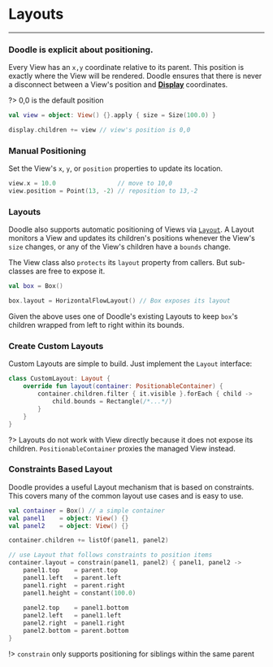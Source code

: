# Layouts
---------

### Doodle is explicit about positioning.

Every View has an `x,y` coordinate relative to its parent. This position is exactly where the View will
be rendered. Doodle ensures that there is never a disconnect between a View's position and
[**Display**](display.md?id=the-display-is-an-apps-root-container) coordinates.

?> 0,0 is the default position

```kotlin
val view = object: View() {}.apply { size = Size(100.0) }

display.children += view // view's position is 0,0
```

### Manual Positioning

Set the View's `x`, `y`, or `position` properties to update its location.

```kotlin
view.x = 10.0                 // move to 10,0
view.position = Point(13, -2) // reposition to 13,-2
```

### Layouts

Doodle also supports automatic positioning of Views via [`Layout`](). A Layout monitors a View and
updates its children's positions whenever the View's `size` changes, or any of the View's children
have a `bounds` change. 

The View class also `protects` its `layout` property from callers. But sub-classes are free to expose
it.

```kotlin
val box = Box()

box.layout = HorizontalFlowLayout() // Box exposes its layout
```

Given the above uses one of Doodle's existing Layouts to keep `box`'s children wrapped from left to right within its bounds.

### Create Custom Layouts

Custom Layouts are simple to build. Just implement the `Layout` interface:

```kotlin
class CustomLayout: Layout {
    override fun layout(container: PositionableContainer) {
        container.children.filter { it.visible }.forEach { child ->
            child.bounds = Rectangle(/*...*/)
        }
    }
}
```

?> Layouts do not work with View directly because it does not expose its children. `PositionableContainer` proxies the
managed View instead.

### Constraints Based Layout

Doodle provides a useful Layout mechanism that is based on constraints. This covers many of the common layout
use cases and is easy to use.

```kotlin
val container = Box() // a simple container
val panel1    = object: View() {}
val panel2    = object: View() {}

container.children += listOf(panel1, panel2)

// use Layout that follows constraints to position items
container.layout = constrain(panel1, panel2) { panel1, panel2 ->
    panel1.top    = parent.top
    panel1.left   = parent.left
    panel1.right  = parent.right
    panel1.height = constant(100.0)
    
    panel2.top    = panel1.bottom
    panel2.left   = panel1.left
    panel2.right  = panel1.right
    panel2.bottom = parent.bottom
}
```

!> `constrain` only supports positioning for siblings within the same parent